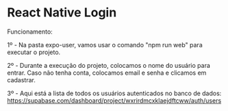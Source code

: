 # React Native Login
 
Funcionamento:

1º - Na pasta expo-user, vamos usar o comando "npm run web" para executar o projeto.

2º - Durante a execução do projeto, colocamos o nome do usuário para entrar. Caso não tenha conta, colocamos email e senha e clicamos em cadastrar.

3º - Aqui está a lista de todos os usuários autenticados no banco de dados: https://supabase.com/dashboard/project/wxrirdmcxklaejdftcww/auth/users
